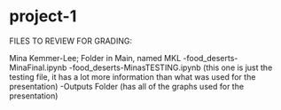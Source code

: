 # project-1

FILES TO REVIEW FOR GRADING: 

Mina Kemmer-Lee; Folder in Main, named MKL
                    -food_deserts-MinaFinal.ipynb
                    -food_deserts-MinasTESTING.ipynb (this one is just the testing file, it has a lot more information than what was used for the presentation)
                    -Outputs Folder (has all of the graphs used for the presentation)
